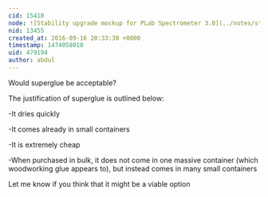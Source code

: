 ```yaml
---
cid: 15410
node: ![Stability upgrade mockup for PLab Spectrometer 3.0](../notes/stoft/09-16-2016/stability-upgrade-mockup-for-plab-spectrometer-3-0)
nid: 13455
created_at: 2016-09-16 20:33:30 +0000
timestamp: 1474058010
uid: 479194
author: abdul
---
```


Would superglue be acceptable? 

The justification of superglue is outlined below:

-It dries quickly

-It comes already in small containers

-It is extremely cheap

-When purchased in bulk, it does not come in one massive container (which woodworking glue appears to), but instead comes in many small containers

Let me know if you think that it might be a viable option